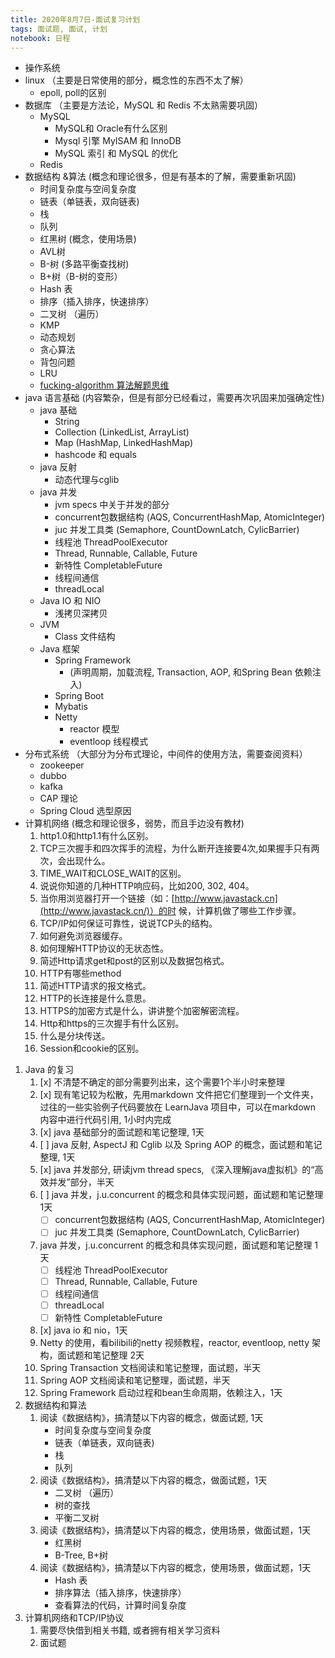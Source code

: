 ```yaml
---
title: 2020年8月7日-面试复习计划
tags: 面试题, 面试, 计划
notebook: 日程
---
```


* 操作系统
* linux （主要是日常使用的部分，概念性的东西不太了解）
    - epoll, poll的区别
* 数据库 （主要是方法论，MySQL 和 Redis 不太熟需要巩固）
    * MySQL
        - MySQL和 Oracle有什么区别
        - Mysql 引擎 MyISAM 和 InnoDB
        - MySQL 索引 和 MySQL 的优化
    * Redis
* 数据结构 &算法 (概念和理论很多，但是有基本的了解，需要重新巩固)
    * 时间复杂度与空间复杂度
    * 链表（单链表，双向链表)
    * 栈
    * 队列
    * 红黑树 (概念，使用场景)
    * AVL树
    * B-树 (多路平衡查找树)
    * B+树（B-树的变形）
    * Hash 表
    * 排序（插入排序，快速排序）
    * 二叉树 （遍历）
    * KMP
    * 动态规划
    * 贪心算法
    * 背包问题
    * LRU
    * [fucking-algorithm 算法解题思维](https://github.com/labuladong/fucking-algorithm)
* java 语言基础 (内容繁杂，但是有部分已经看过，需要再次巩固来加强确定性)
    * java 基础
        - String
        - Collection (LinkedList, ArrayList)
        - Map (HashMap, LinkedHashMap)
        - hashcode 和 equals
    * java 反射
        - 动态代理与cglib
    * java 并发
        - jvm specs 中关于并发的部分
        - concurrent包数据结构 (AQS, ConcurrentHashMap, AtomicInteger)
        - juc 并发工具类 (Semaphore, CountDownLatch, CylicBarrier)
        - 线程池 ThreadPoolExecutor
        - Thread, Runnable, Callable, Future
        - 新特性 CompletableFuture 
        - 线程间通信
        - threadLocal
    * Java IO 和 NIO
        - 浅拷贝深拷贝
    * JVM
        - Class 文件结构
    * Java 框架
        - Spring Framework 
            - (声明周期，加载流程, Transaction, AOP, 和Spring Bean 依赖注入)
        - Spring Boot
        - Mybatis
        - Netty
            - reactor 模型
            - eventloop 线程模式
* 分布式系统 （大部分为分布式理论，中间件的使用方法，需要查阅资料）
    * zookeeper
    * dubbo
    * kafka
    * CAP 理论
    * Spring Cloud 选型原因
* 计算机网络  (概念和理论很多，弱势，而且手边没有教材)
    1. http1.0和http1.1有什么区别。
    2. TCP三次握手和四次挥手的流程，为什么断开连接要4次,如果握手只有两次，会出现什么。
    3. TIME_WAIT和CLOSE_WAIT的区别。
    4. 说说你知道的几种HTTP响应码，比如200, 302, 404。
    5. 当你用浏览器打开一个链接（如：[http://www.javastack.cn](http://www.javastack.cn/)）的时  候，计算机做了哪些工作步骤。
    6. TCP/IP如何保证可靠性，说说TCP头的结构。
    7. 如何避免浏览器缓存。
    8. 如何理解HTTP协议的无状态性。
    9. 简述Http请求get和post的区别以及数据包格式。
    10. HTTP有哪些method
    11. 简述HTTP请求的报文格式。
    12. HTTP的长连接是什么意思。
    13. HTTPS的加密方式是什么，讲讲整个加密解密流程。
    14. Http和https的三次握手有什么区别。
    15. 什么是分块传送。
    16. Session和cookie的区别。

1. Java 的复习
    1. [x] 不清楚不确定的部分需要列出来，这个需要1个半小时来整理
    2. [x] 现有笔记较为松散，先用markdown 文件把它们整理到一个文件夹，过往的一些实验例子代码要放在 LearnJava 项目中，可以在markdown 内容中进行代码引用, 1小时内完成
    3. [x] java 基础部分的面试题和笔记整理, 1天
    4. [ ] java 反射, AspectJ 和 Cglib 以及 Spring AOP 的概念，面试题和笔记整理, 1天
    5. [x] java 并发部分, 研读jvm thread specs, 《深入理解java虚拟机》的“高效并发”部分，半天
    6. [ ] java 并发，j.u.concurrent 的概念和具体实现问题，面试题和笔记整理 1天
        - [ ] concurrent包数据结构 (AQS, ConcurrentHashMap, AtomicInteger)
        - [ ] juc 并发工具类 (Semaphore, CountDownLatch, CylicBarrier)
    6. java 并发，j.u.concurrent 的概念和具体实现问题，面试题和笔记整理 1天
        - [ ] 线程池 ThreadPoolExecutor
        - [ ] Thread, Runnable, Callable, Future
        - [ ] 线程间通信
        - [ ] threadLocal
        - [ ] 新特性 CompletableFuture 
    7. [x] java io 和 nio，1天
    8. Netty 的使用，看bilibili的netty 视频教程，reactor, eventloop, netty 架构，面试题和笔记整理 2天
    9. Spring Transaction 文档阅读和笔记整理，面试题，半天
    10. Spring AOP 文档阅读和笔记整理，面试题，半天
    11. Spring Framework 启动过程和bean生命周期，依赖注入，1天
2. 数据结构和算法
    1. 阅读《数据结构》，搞清楚以下内容的概念，做面试题, 1天
        * 时间复杂度与空间复杂度
        * 链表（单链表，双向链表)
        * 栈
        * 队列
    2. 阅读《数据结构》，搞清楚以下内容的概念，做面试题，1天
        * 二叉树 （遍历）
        * 树的查找
        * 平衡二叉树
    3. 阅读《数据结构》，搞清楚以下内容的概念，使用场景，做面试题，1天
        * 红黑树
        * B-Tree, B+树  
    4. 阅读《数据结构》，搞清楚以下内容的概念，使用场景，做面试题，1天
        * Hash 表
        * 排序算法（插入排序，快速排序）
        * 查看算法的代码，计算时间复杂度
3. 计算机网络和TCP/IP协议
    1. 需要尽快借到相关书籍, 或者拥有相关学习资料
    2. 面试题
